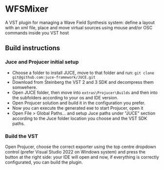# WFSMixer
A VST plugin for managing a Wave Field Synthesis system: define a layout with an xml file, place and move virtual sources using mouse and/or OSC commands inside you VST host

## Build instructions

### Juce and Projucer initial setup
 - Choose a folder to install JUCE, move to that folder and run: `git clone git@github.com:juce-framework/JUCE.git`
 - Download from Steinberg the VST 2 and 3 SDK and decompress them somwehere.
 - Open JUCE folder, then move into `extras\Projucer\Builds` and then into the subfolders according to your os and IDE version.
 - Open Projucer solution and build it in the configuration you prefer.
 - Now you can execute the generated exe to start Projucer, open it
 - Open File > Global Paths... and setup Juce paths under "JUCE" section according to the Juce folder location you choose and the VST SDK paths.

### Build the VST

Open Projucer, choose the correct exporter using the top centre dropdown control (prefer Visual Studio 2022 on Windows system) and press the button at the right side: your IDE will open and now, if everything is correctly configurated, you can build the plugin.



